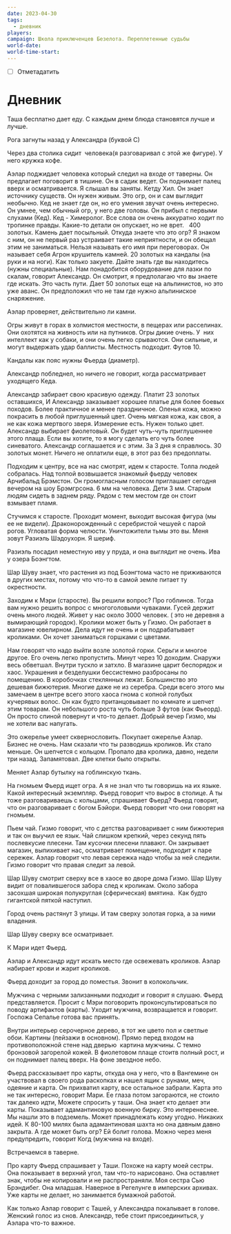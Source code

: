 ```yaml
---
date: 2023-04-30
tags:
  - дневник
players: 
campaign: Школа приключенцев Безелота. Переплетенные судьбы
world-date: 
world-time-start: 
---
```


- [ ] Отметадатить
# Дневник

Таша бесплатно дает еду. С каждым днем блюда становятся лучше и лучше.

Рога загнуты назад у Александра (буквой С)

Через два столика сидит  человека(я разговаривал с этой же фигуре). У него кружка кофе.

Аэлар поджидает человека который следил на входе от таверны. Он предлагает поговорит в тишине. Он в садик ведет. Он поднимает палец вверх и осматривается. Я слышал вы заняты. Кетду Хил. Он знает источнику существ. Он нужен живым. Это огр, он и сам выглядит необычно. Кед не знает где он, но его умения звучат очень интересно. Он умнее, чем обычный огр, у него две головы. Он прибыл с первыми слухами (Кед). Кед - Химеролог. Все слова он очень аккуратно ходит по тропинке правды. Какие-то детали он опускает, но не врет.   400 золотых. Камень дает посыльный. Откуда знаете что это огр? Я знаком с ним, он не первый раз устраивает такие неприятности, и он обещал этим не заниматься. Нельзя называть его имя при переговорах. Он называет себя Агрон крушитель камней. 20 золотых на кандалы (на руки и на ноги). Как только закуете. Дайте знать где вы находитесь (нужны специальные). Нам понадобится оборудование для лазки по скалам, говорит Александр. Он смотрит, я предполагаю что вы знаете где искать. Это часть пути. Дает 50 золотых еще на альпинистов, но это уже аванс. Он предположил что не там где нужно альпиниское снаряжение.

Аэлар проверяет, действительно ли камни.

Огры живут в горах в холмистоя местности, в пещерах или расселинах. Они охотятся на живность или на путников. Огры дикие очень. У  них интеллект как у собаки, и они очень легко срываются. Они сильные, и могут выдержать удар баллисты. Местность подходит. Футов 10.

Кандалы как пояс нужны Фьерда (диаметр).

Александр побледнел, но ничего не говорит, когда рассматривает уходящего Кеда.

Александр забирает свою красивую одежду. Платит 23 золотых оставшихся, И Александр заказывает хорошее платье для более боевых походов. Более практичное и менее праздничное. Оленья кожа, можно покрасить в любой приглушенный цвет. Очень мягкая кожа, как своя, а не как кожа мертвого зверя. Измерение есть. Нужен только цвет. Александр выбирает фиолетовый. Он будет чуть-чуть приглушеннее этого плаща. Если вы хотите, то я могу сделать его чуть более синеватого. Александр соглашается и с этим. За 3 дня я справлюсь. 30 золотых монет. Ничего не оплатили еще, в этот раз без предоплаты.

Подходим к центру, все на нас смотрят, идем к старосте. Толпа людей собралась. Над толпой возвышается знакомый фьерду человек Арчибальд Брэмстон. Он громогласным голосом приглашает сегодня вечером на шоу Брэмгрсона. 6 мм на человека. Дети 3 мм. Старым людям сидеть в заднем ряду. Рядом с тем местом где он стоит взмывает пламя.

Стучимся к старосте. Проходит момент, выходит высокая фигура (мы ее не видели). Драконорожденный с серебристой чешуей с парой рогов. Угловатая форма челюсти. Уничтожители тьмы это вы. Меня зовут Разиэль Шэдоухорн. Я шериф.

Разиэль посадил неместную иву у пруда, и она выглядит не очень. Ива у озера Боэнгтом.

Шар Шуву знает, что растения из под Боэнгтома часто не приживаются в других местах, потому что что-то в самой земле питает ту окрестности.

Заходим к Мэри (старосте). Вы решили вопрос? Про гоблинов. Тогда вам нужно решить вопрос с многоголовыми чуваками. Гусей держит очень много людей. Живет у нас около 3000 человек. ( это не деревня а вымирающий городок). Кролики может быть у Гизмо. Он работает в магазине ювелирном. Дела идут не очень и он подрабатывает кроликами. Он хочет заниматься горшками с цветами.

Нам говорят что надо выйти возле золотой горки. Серьги и многое другое. Его очень легко пропустить. Минут через 10 доходим. Снаружи весь обветшал. Внутри тускло и затхло. В магазине царит беспорядок и хаос. Украшения и безделушки бессистемно разбросаны по помещению. В коробочках стеклянных лежат. Большинство это дешевая бижютерия. Многие даже не из серебра. Среди всего этого мы замечаем в центре всего этого хаоса гнома с копной голубых кучерявых волос. Он как будто пританцовывает по комнате и шепчет этим товарам. Он небольшого роста чуть больше 3 футов (как Фьеорд). Он просто спиной повернут и что-то делает. Добрый вечер Гизмо, мы не хотели вас напугать.

Это ожерелье умеет сквернословить. Покупает ожерелье Аэлар. Бизнес не очень. Нам сказали что ты разводишь кроликов. Их стало меньше. Он шепчется с кольцом. Пропало два кролика, давно, недели три назад. Запамятовал. Две клетки было открыты.

Меняет Аэлар бутылку на гоблинскую ткань.

На гномьем Фьерд ищет огра. А я не знал что ты говоришь на их языке. Какой интересный экземпляр. Фьерд говорит что вырос в столице. А ты тоже разговариваешь с кольцами, спрашивает Фьерд? Фьерд говорит, что он разговаривает с богом Бэйори. Фьерд говорит что они говорят на гномьем.

Пьем чай. Гизмо говорит, что с детства разговаривает с ним бижютерия и так он выучил ее язык. Чай слишком крепкий, через секунд пять послевкусие плесени. Там кусочки плесени плавают. Он закрывает магазин, выпихивает нас, осматривает помещение, подходит к паре сережек. Аэлар говорит что левая сережка надо чтобы за ней следили. Гизмо говорит что правая следит за левой.

Шар Шуву смотрит сверху все в хаосе во дворе дома Гизмо. Шар Шуву видит от повалившегося забора след к кроликам. Около забора засохшая широкая полукруглая (сферическая) вмятина.  Как будто гигантской пяткой наступил.

Город очень растянут 3 улицы. И там сверху золотая горка, а за ними владения.

Шар Шуву сверху все осматривает.

К Мари идет Фьерд.

Аэлар и Александр идут искать место где освежевать кроликов. Аэлар набирает крови и жарит кроликов.

Фьерд доходит за город до поместья. Звонит в колокольчик.

Мужчина с черными зализанными подходит и говорит я слушаю. Фьерд представляется. Просит с Мэри поговорить проконсультироваться по поводу артифактов (карты). Уходит мужчина, возвращается и говорит. Госпожа Сепалье готова вас принять.

Внутри интерьер серочерное дерево, в тот же цвето пол и светлые обои. Картины (пейзажи в основном). Прямо перед входом на противоположной стене над дверью  картина мужчины. С темно бронзовой загорелой кожей. В фиолетовом плаще стоитв полный рост, и он поднимает палец вверх. На фоне звездное небо.

Фьерд рассказывает про карты, откуда она у него, что в Вангемине он участвовал в своего рода раскопках и нашел ящик с рунами, меч, одеяние и карта. Он прихватил карту, все остальное забрали. Карта это не так интересно, говорит Мари. Ее глаза потом загораются, не стоило так далеко идти, Можете спросить у таши. Она знает кто делает эти карты. Показывает адамантиновую военную бирку. Это интеренеснее. Мы нашли это в подземель. Может принадлежать кому угодно. Никаких идей. К 80-100 милях была адамантиновая шахта но она давным давно закрыта. А где может быть огр? Ей болит голова. Можно через меня предупредить, говорит Когд (мужчина на входе).

Встречаемся в таверне.

Про карту Фьерд спрашивает у Таши. Похоже на карту моей сестры. Она показывает в верхний угол, там что-то нарисовано. Она оставляет знак, чтобы не копировали и не распространяли. Моя сестра Сью Брэндибег. Она младшая. Наверное в Регелунге в имперских архивах. Уже карты не делает, но занимается бумажной работой.

Как только Аэлар говорит с Ташей, у Александра покалывает в голове. Женский голос из снов. Александр, тебе стоит присоединиться, у Аэлара что-то важное.